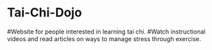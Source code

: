 # Tai-Chi-Dojo
#Website for people interested in learning tai chi.
#Watch instructional videos and read articles on ways to manage stress through exercise.
